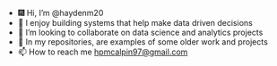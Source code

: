 - 🎆 Hi, I’m @haydenm20
- 👀 I enjoy building systems that help make data driven decisions
- 🤝 I’m looking to collaborate on data science and analytics projects
- 🏰 In my repositories, are examples of some older work and projects
- 📫 How to reach me hpmcalpin97@gmail.com

<!---
haydenm20/haydenm20 is a ✨ special ✨ repository because its `README.md` (this file) appears on your GitHub profile.
You can click the Preview link to take a look at your changes.
--->
